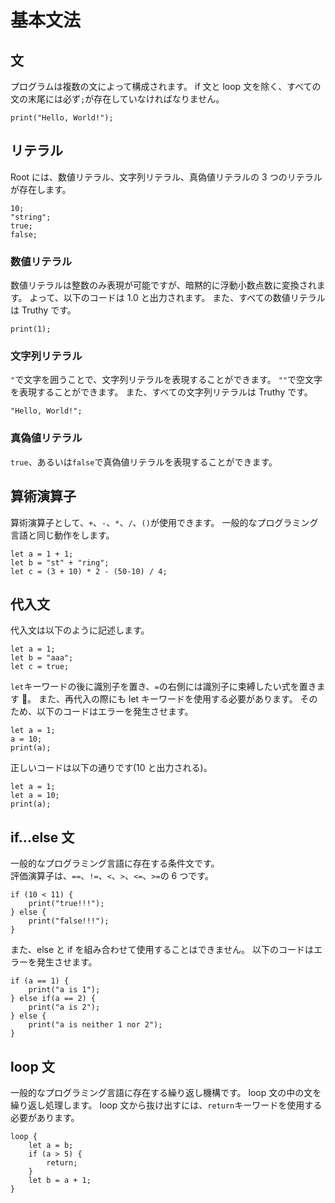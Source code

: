 # 基本文法

## 文

プログラムは複数の文によって構成されます。
if 文と loop 文を除く、すべての文の末尾には必ず`;`が存在していなければなりません。

```
print("Hello, World!");
```

## リテラル

Root には、数値リテラル、文字列リテラル、真偽値リテラルの 3 つのリテラルが存在します。

```
10;
"string";
true;
false;
```

### 数値リテラル

数値リテラルは整数のみ表現が可能ですが、暗黙的に浮動小数点数に変換されます。
よって、以下のコードは 1.0 と出力されます。
また、すべての数値リテラルは Truthy です。

```
print(1);
```

### 文字列リテラル

`"`で文字を囲うことで、文字列リテラルを表現することができます。
`""`で空文字を表現することができます。
また、すべての文字列リテラルは Truthy です。

```
"Hello, World!";
```

### 真偽値リテラル

`true`、あるいは`false`で真偽値リテラルを表現することができます。

## 算術演算子

算術演算子として、`+`、`-`、`*`、`/`、`()`が使用できます。
一般的なプログラミング言語と同じ動作をします。

```
let a = 1 + 1;
let b = "st" + "ring";
let c = (3 + 10) * 2 - (50-10) / 4;
```

## 代入文

代入文は以下のように記述します。

```
let a = 1;
let b = "aaa";
let c = true;
```

`let`キーワードの後に識別子を置き、`=`の右側には識別子に束縛したい式を置きます 。
また、再代入の際にも let キーワードを使用する必要があります。
そのため、以下のコードはエラーを発生させます。

```
let a = 1;
a = 10;
print(a);
```

正しいコードは以下の通りです(10 と出力される)。

```
let a = 1;
let a = 10;
print(a);
```

## if...else 文

一般的なプログラミング言語に存在する条件文です。  
評価演算子は、`==`、`!=`、`<`、`>`、`<=`、`>=`の 6 つです。

```
if (10 < 11) {
    print("true!!!");
} else {
    print("false!!!");
}
```

また、else と if を組み合わせて使用することはできません。
以下のコードはエラーを発生させます。

```
if (a == 1) {
    print("a is 1");
} else if(a == 2) {
    print("a is 2");
} else {
    print("a is neither 1 nor 2");
}
```

## loop 文

一般的なプログラミング言語に存在する繰り返し機構です。
loop 文の中の文を繰り返し処理します。
loop 文から抜け出すには、`return`キーワードを使用する必要があります。

```
loop {
    let a = b;
    if (a > 5) {
        return;
    }
    let b = a + 1;
}
```

